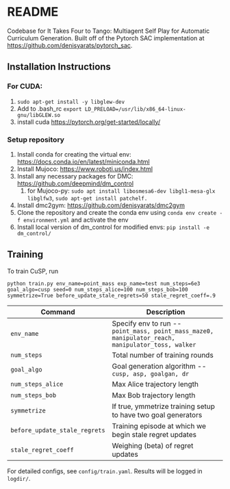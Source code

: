 # README

Codebase for It Takes Four to Tango: Multiagent Self Play for Automatic Curriculum Generation. Built off of the Pytorch SAC implementation at https://github.com/denisyarats/pytorch_sac. 

## Installation Instructions
### For CUDA:
1. ``sudo apt-get install -y libglew-dev``
2. Add to .bash_rc ``export LD_PRELOAD=/usr/lib/x86_64-linux-gnu/libGLEW.so``
3. install cuda https://pytorch.org/get-started/locally/ 

### Setup repository
1. Install conda for creating the virtual env: https://docs.conda.io/en/latest/miniconda.html 
2. Install Mujoco: https://www.roboti.us/index.html
3. Install any necessary packages for DMC: https://github.com/deepmind/dm_control 
    1.  for Mujoco-py: ``sudo apt install libosmesa6-dev libgl1-mesa-glx libglfw3``, ``sudo apt-get install patchelf. ``
4. Install dmc2gym: https://github.com/denisyarats/dmc2gym 
5. Clone the repository and create the conda env using 
``conda env create -f environment.yml`` and activate the env
6. Install local version of dm_control for modified envs: ``pip install -e dm_control/``


## Training
To train CuSP, run

`` python train.py env_name=point_mass exp_name=test num_steps=6e3 goal_algo=cusp seed=0 num_steps_alice=100 num_steps_bob=100 symmetrize=True before_update_stale_regrets=50 stale_regret_coeff=.9 ``

| Command      | Description |
| ----------- | ----------- |
| ``env_name``      | Specify env to run --     ``point_mass, point_mass_maze0, manipulator_reach, manipulator_toss, walker``      |
| ``num_steps``      | Total number of training rounds       |
| ``goal_algo``      | Goal generation algorithm -- ``cusp, asp, goalgan, dr``       |
| ``num_steps_alice``   | Max Alice trajectory length        |
| ``num_steps_bob``   | Max Bob trajectory length        |
| ``symmetrize``    | If true, ymmetrize training setup to have two goal generators        |
| ``before_update_stale_regrets``    |  Training episode at which we begin stale regret updates      |
| ``stale_regret_coeff``    |  Weighing (beta) of regret updates     |

For detailed configs, see ``config/train.yaml``.  Results will be logged in ``logdir/``.

